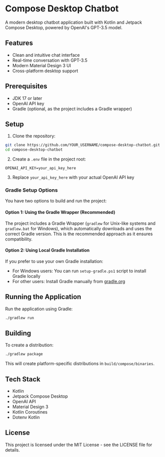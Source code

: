 # Compose Desktop Chatbot

A modern desktop chatbot application built with Kotlin and Jetpack Compose Desktop, powered by OpenAI's GPT-3.5 model.

## Features

- Clean and intuitive chat interface
- Real-time conversation with GPT-3.5
- Modern Material Design 3 UI
- Cross-platform desktop support

## Prerequisites

- JDK 17 or later
- OpenAI API key
- Gradle (optional, as the project includes a Gradle wrapper)

## Setup

1. Clone the repository:
```bash
git clone https://github.com/YOUR_USERNAME/compose-desktop-chatbot.git
cd compose-desktop-chatbot
```

2. Create a `.env` file in the project root:
```
OPENAI_API_KEY=your_api_key_here
```

3. Replace `your_api_key_here` with your actual OpenAI API key

### Gradle Setup Options

You have two options to build and run the project:

#### Option 1: Using the Gradle Wrapper (Recommended)
The project includes a Gradle Wrapper (`gradlew` for Unix-like systems and `gradlew.bat` for Windows), which automatically downloads and uses the correct Gradle version. This is the recommended approach as it ensures compatibility.

#### Option 2: Using Local Gradle Installation
If you prefer to use your own Gradle installation:
- For Windows users: You can run `setup-gradle.ps1` script to install Gradle locally
- For other users: Install Gradle manually from [gradle.org](https://gradle.org/install/)

## Running the Application

Run the application using Gradle:

```bash
./gradlew run
```

## Building

To create a distribution:

```bash
./gradlew package
```

This will create platform-specific distributions in `build/compose/binaries`.

## Tech Stack

- Kotlin
- Jetpack Compose Desktop
- OpenAI API
- Material Design 3
- Kotlin Coroutines
- Dotenv Kotlin

## License

This project is licensed under the MIT License - see the LICENSE file for details.
